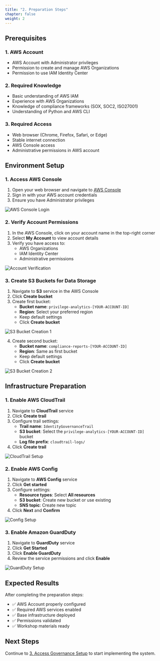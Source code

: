 ```yaml
---
title: "2. Preparation Steps"
chapter: false
weight: 2
---
```


## Prerequisites

### 1. AWS Account
- AWS Account with Administrator privileges
- Permission to create and manage AWS Organizations
- Permission to use IAM Identity Center

### 2. Required Knowledge
- Basic understanding of AWS IAM
- Experience with AWS Organizations
- Knowledge of compliance frameworks (SOX, SOC2, ISO27001)
- Understanding of Python and AWS CLI

### 3. Required Access
- Web browser (Chrome, Firefox, Safari, or Edge)
- Stable internet connection
- AWS Console access
- Administrative permissions in AWS account

## Environment Setup

### 1. Access AWS Console

1. Open your web browser and navigate to [AWS Console](https://console.aws.amazon.com/)
2. Sign in with your AWS account credentials
3. Ensure you have Administrator privileges

![AWS Console Login](images/aws-console-login.png)

### 2. Verify Account Permissions

1. In the AWS Console, click on your account name in the top-right corner
2. Select **My Account** to view account details
3. Verify you have access to:
   - AWS Organizations
   - IAM Identity Center
   - Administrative permissions

![Account Verification](images/account-verification.png)

### 3. Create S3 Buckets for Data Storage

1. Navigate to **S3** service in the AWS Console
2. Click **Create bucket**
3. Create first bucket:
   - **Bucket name**: `privilege-analytics-[YOUR-ACCOUNT-ID]`
   - **Region**: Select your preferred region
   - Keep default settings
   - Click **Create bucket**

![S3 Bucket Creation 1](images/s3-bucket-analytics.png)

4. Create second bucket:
   - **Bucket name**: `compliance-reports-[YOUR-ACCOUNT-ID]`
   - **Region**: Same as first bucket
   - Keep default settings
   - Click **Create bucket**

![S3 Bucket Creation 2](images/s3-bucket-compliance.png)

## Infrastructure Preparation

### 1. Enable AWS CloudTrail

1. Navigate to **CloudTrail** service
2. Click **Create trail**
3. Configure trail settings:
   - **Trail name**: `IdentityGovernanceTrail`
   - **S3 bucket**: Select the `privilege-analytics-[YOUR-ACCOUNT-ID]` bucket
   - **Log file prefix**: `cloudtrail-logs/`
4. Click **Create trail**

![CloudTrail Setup](images/cloudtrail-setup.png)

### 2. Enable AWS Config

1. Navigate to **AWS Config** service
2. Click **Get started**
3. Configure settings:
   - **Resource types**: Select **All resources**
   - **S3 bucket**: Create new bucket or use existing
   - **SNS topic**: Create new topic
4. Click **Next** and **Confirm**

![Config Setup](images/config-setup.png)

### 3. Enable Amazon GuardDuty

1. Navigate to **GuardDuty** service
2. Click **Get Started**
3. Click **Enable GuardDuty**
4. Review the service permissions and click **Enable**

![GuardDuty Setup](images/guardduty-setup.png)

## Expected Results

After completing the preparation steps:

- ✅ AWS Account properly configured
- ✅ Required AWS services enabled
- ✅ Base infrastructure deployed
- ✅ Permissions validated
- ✅ Workshop materials ready

## Next Steps

Continue to [3. Access Governance Setup](../3-thiet-lap-access-governance) to start implementing the system.